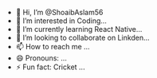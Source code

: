 - 👋 Hi, I’m @ShoaibAslam56
- 👀 I’m interested in Coding...
- 🌱 I’m currently learning React Native...
- 💞️ I’m looking to collaborate on Linkden...
- 📫 How to reach me ...
- 😄 Pronouns: ...
- ⚡ Fun fact: Cricket ...

<!---
ShoaibAslam56/ShoaibAslam56 is a ✨ special ✨ repository because its `README.md` (this file) appears on your GitHub profile.
You can click the Preview link to take a look at your changes.
--->
